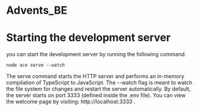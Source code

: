 # Advents_BE

# Starting the development server

you can start the development server by running the following command.

```
node ace serve --watch
```

The serve command starts the HTTP server and performs an in-memory compilation of TypeScript to JavaScript.
The --watch flag is meant to watch the file system for changes and restart the server automatically.
By default, the server starts on port 3333 (defined inside the .env file). You can view the welcome page by visiting: http://localhost:3333 .
